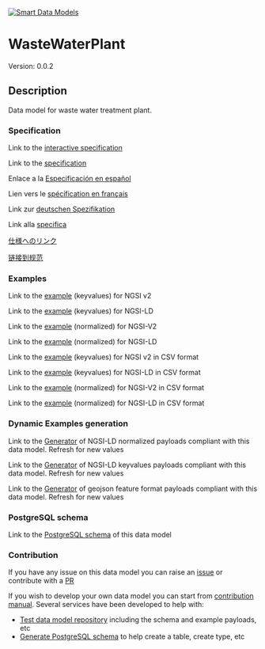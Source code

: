 [![Smart Data Models](https://smartdatamodels.org/wp-content/uploads/2022/01/SmartDataModels_logo.png "Logo")](https://smartdatamodels.org)
# WasteWaterPlant
Version: 0.0.2

## Description 

Data model for waste water treatment plant.
### Specification

Link to the [interactive specification](https://swagger.lab.fiware.org/?url=https://smart-data-models.github.io/dataModel.WasteWater/WasteWaterPlant/swagger.yaml)

Link to the [specification](https://github.com/smart-data-models/dataModel.WasteWater/blob/master/WasteWaterPlant/doc/spec.md)

Enlace a la [Especificación en español](https://github.com/smart-data-models/dataModel.WasteWater/blob/master/WasteWaterPlant/doc/spec_ES.md)

Lien vers le [spécification en français](https://github.com/smart-data-models/dataModel.WasteWater/blob/master/WasteWaterPlant/doc/spec_FR.md)

Link zur [deutschen Spezifikation](https://github.com/smart-data-models/dataModel.WasteWater/blob/master/WasteWaterPlant/doc/spec_DE.md)

Link alla [specifica](https://github.com/smart-data-models/dataModel.WasteWater/blob/master/WasteWaterPlant/doc/spec_IT.md)

[仕様へのリンク](https://github.com/smart-data-models/dataModel.WasteWater/blob/master/WasteWaterPlant/doc/spec_JA.md)

[链接到规范](https://github.com/smart-data-models/dataModel.WasteWater/blob/master/WasteWaterPlant/doc/spec_ZH.md)
### Examples

Link to the [example](https://smart-data-models.github.io/dataModel.WasteWater/WasteWaterPlant/examples/example.json) (keyvalues) for NGSI v2

Link to the [example](https://smart-data-models.github.io/dataModel.WasteWater/WasteWaterPlant/examples/example.jsonld) (keyvalues) for NGSI-LD

Link to the [example](https://smart-data-models.github.io/dataModel.WasteWater/WasteWaterPlant/examples/example-normalized.json) (normalized) for NGSI-V2

Link to the [example](https://smart-data-models.github.io/dataModel.WasteWater/WasteWaterPlant/examples/example-normalized.jsonld) (normalized) for NGSI-LD

Link to the [example](https://smart-data-models.github.io/dataModel.WasteWater/WasteWaterPlant/examples/example.json.csv) (keyvalues) for NGSI v2 in CSV format

Link to the [example](https://smart-data-models.github.io/dataModel.WasteWater/WasteWaterPlant/examples/example.jsonld.csv) (keyvalues) for NGSI-LD in CSV format

Link to the [example](https://smart-data-models.github.io/dataModel.WasteWater/WasteWaterPlant/examples/example-normalized.json.csv) (normalized) for NGSI-V2 in CSV format

Link to the [example](https://smart-data-models.github.io/dataModel.WasteWater/WasteWaterPlant/examples/example-normalized.jsonld.csv) (normalized) for NGSI-LD in CSV format
### Dynamic Examples generation

Link to the [Generator](https://smartdatamodels.org/extra/ngsi-ld_generator.php?schemaUrl=https://raw.githubusercontent.com/smart-data-models/dataModel.WasteWater/master/WasteWaterPlant/schema.json&email=info@smartdatamodels.org) of NGSI-LD normalized payloads compliant with this data model. Refresh for new values

Link to the [Generator](https://smartdatamodels.org/extra/ngsi-ld_generator_keyvalues.php?schemaUrl=https://raw.githubusercontent.com/smart-data-models/dataModel.WasteWater/master/WasteWaterPlant/schema.json&email=info@smartdatamodels.org) of NGSI-LD keyvalues payloads compliant with this data model. Refresh for new values

Link to the [Generator](https://smartdatamodels.org/extra/geojson_features_generator.php?schemaUrl=https://raw.githubusercontent.com/smart-data-models/dataModel.WasteWater/master/WasteWaterPlant/schema.json&email=info@smartdatamodels.org) of geojson feature format payloads compliant with this data model. Refresh for new values
### PostgreSQL schema

Link to the [PostgreSQL schema](https://smart-data-models.github.io/dataModel.WasteWater/WasteWaterPlant/schema.sql) of this data model
### Contribution

 If you have any issue on this data model you can raise an [issue](https://github.com/smart-data-models/dataModel.WasteWater/issues)  or contribute with a [PR](https://github.com/smart-data-models/dataModel.WasteWater/pulls)

 If you wish to develop your own data model you can start from [contribution manual](https://bit.ly/contribution_manual). Several services have been developed to help with: 
 - [Test data model repository](https://smartdatamodels.org/index.php/data-models-contribution-api/) including the schema and example payloads, etc
 - [Generate PostgreSQL schema](https://smartdatamodels.org/index.php/sql-service/) to help create a table, create type, etc